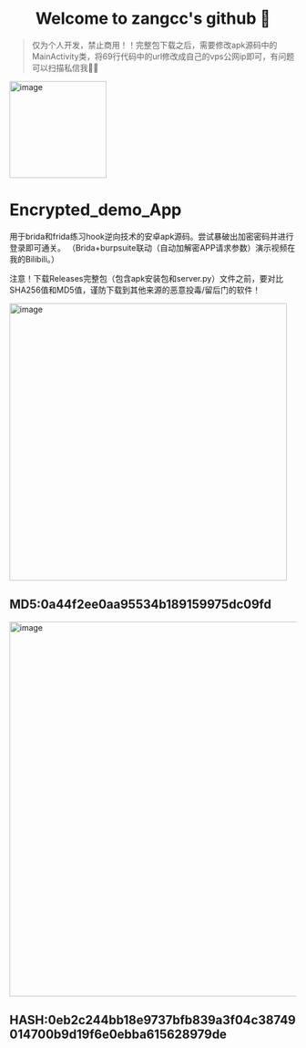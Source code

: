 <h1 align="center">Welcome to zangcc's github 👋</h1>


> 仅为个人开发，禁止商用！！完整包下载之后，需要修改apk源码中的MainActivity类，将69行代码中的url修改成自己的vps公网ip即可，有问题可以扫描私信我🙆‍♂️ 


<img width="170" alt="image" src="https://github.com/zangcc/Java_Risky_Functions/assets/64825932/d8cd05f1-248f-4e3d-87e8-ee8dafec2dfc">

# Encrypted_demo_App
用于brida和frida练习hook逆向技术的安卓apk源码。尝试暴破出加密密码并进行登录即可通关。
（Brida+burpsuite联动（自动加解密APP请求参数）演示视频在我的Bilibili。）

注意！下载Releases完整包（包含apk安装包和server.py）文件之前，要对比SHA256值和MD5值，谨防下载到其他来源的恶意投毒/留后门的软件！

<img width="487" alt="image" src="https://github.com/user-attachments/assets/82778696-bdda-4e73-8e4b-64ccdb7a78aa">

## MD5:0a44f2ee0aa95534b189159975dc09fd

<img width="658" alt="image" src="https://github.com/user-attachments/assets/9f90784c-ab17-4ac2-beea-64146fbd4cda">


## HASH:0eb2c244bb18e9737bfb839a3f04c38749014700b9d19f6e0ebba615628979de
